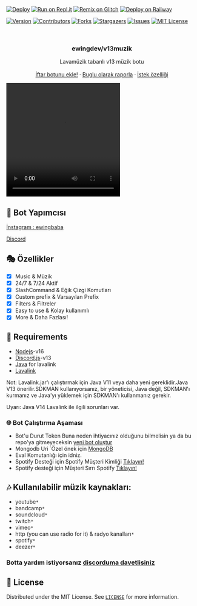 [![Deploy](https://www.herokucdn.com/deploy/button.svg)](https://heroku.com/deploy?template=https://github.com/ewingdev/v13muzik)
[![Run on Repl.it](https://repl.it/badge/github/ewingdev/v13muzik)](https://repl.it/github/ewingdev/v13muzik)
[![Remix on Glitch](https://cdn.glitch.com/2703baf2-b643-4da7-ab91-7ee2a2d00b5b%2Fremix-button.svg)](https://glitch.com/edit/#!/import/github/ewingdev/v13muzik)
[![Deploy on Railway](https://railway.app/button.svg)](https://railway.app/new/template?template=https%3A%2F%2Fgithub.com%2Fbrblacky%2Flavamusic&envs=NODE_HOST%2CNODE_ID%2CNODE_PASSWORD%2CNODE_PORT%2CNODE_SECURE%2CMONGO_URI%2CPREFIX%2CSPOTIFYID%2CSPOTIFYSECRET%2CCOlOR%2CLOGS%2COWNERID%2CTOKEN&optionalEnvs=COlOR%2CLOGS%2COWNERID&NODE_HOSTDesc=Lavalink+host&NODE_IDDesc=Lavalink+id&NODE_PASSWORDDesc=lavalink+password&NODE_PORTDesc=Lavalink+port&NODE_SECUREDesc=lavalink+secure+%28true%2Ffalse%29&MONGO_URIDesc=Your+mongodb+url+here&PREFIXDesc=Your+bot+prefix+here&COlORDesc=embed+colour+code+hex&LOGSDesc=Your+server+channel+id+&OWNERIDDesc=Your+discord+is+&TOKENDesc=Discord+bot+token&NODE_HOSTDefault=disbotlistlavalink.ml&NODE_IDDefault=main&NODE_PASSWORDDefault=LAVA&NODE_PORTDefault=443&NODE_SECUREDefault=true&PREFIXDefault=%21&referralCode=kcnA8M)

[![Version][version-shield]](version-url)
[![Contributors][contributors-shield]][contributors-url]
[![Forks][forks-shield]][forks-url]
[![Stargazers][stars-shield]][stars-url]
[![Issues][issues-shield]][issues-url]
[![MIT License][license-shield]][license-url]

<!-- PROJECT LOGO -->
<br />
<p align="center">
  <a href="https://github.com/ewingdev/v13muzik">
    </a>

  <h3 align="center">ewingdev/v13muzik</h3>

  <p align="center">
    Lavamüzik tabanlı v13 müzik botu
    <br />
    <br />
    <a href="https://discord.com/oauth2/authorize?client_id=873192637438496768&scope=bot&permissions=8">İftar botunu ekle!</a>
    ·
    <a href="https://github.com/ewingdev/v13muzik/issues">Buglu olarak raporla</a>
    ·
    <a href="https://github.com/ewingdev/v13muzik/issues">İstek özelliği</a>
  </p>
</p>

<video width="300px" height="300px" controls>
  <source src="https://cdn.discordapp.com/attachments/912004112021876797/936393532695011328/Desktop_2022.01.28_-_01.50.45.10_Trim_Trim.mp4">
</video>

## 📝 Bot Yapımcısı

[İnstagram : ewingbaba](https://www.instagram.com/ewingbaba/)

[Discord](https://discord.com/users/774591026940739585)



## 🎭 Özellikler

- [x] Music & Müzik
- [x] 24/7 & 7/24 Aktif
- [x] SlashCommand & Eğik Çizgi Komutları
- [x] Custom prefix & Varsayılan Prefix 
- [x] Filters & Filtreler
- [x] Easy to use & Kolay kullanımlı
- [x] More & Daha Fazlası!

## 📎 Requirements
* [Nodejs](https://nodejs.org/en/)-v16 
* [Discord.js](https://github.com/discordjs/discord.js/)-v13
* [Java](https://adoptopenjdk.net/) for lavalink
* [Lavalink](https://ci.fredboat.com/viewLog.html?buildId=lastSuccessful&buildTypeId=Lavalink_Build&tab=artifacts&guest=1)

Not: Lavalink.jar'ı çalıştırmak için Java V11 veya daha yeni gereklidir.Java V13 önerilir.SDKMAN kullanıyorsanız, bir yöneticisi, Java değil, SDKMAN'ı kurmanız ve Java'yı yüklemek için SDKMAN'ı kullanmanız gerekir.

Uyarı: Java V14 Lavalink ile ilgili sorunları var.

### 🌐 Bot Çalıştırma Aşaması

- Bot'u Durut
  Token Buna neden ihtiyacınız olduğunu bilmelisin ya da bu repo'ya gitmeyeceksin [yeni bot oluştur](https://discord.com/developers/applications)
- Mongodb
 Uri `Özel önek için [MongoDB](https://account.mongodb.com/account/login)
- Eval Komutanlığı için idniz.
- Spotify Desteği için Spotify Müşteri Kimliği  [Tıklayın!](https://developer.spotify.com/dashboard/login)
- Spotify desteği için Müşteri Sırrı Spotify [Tıklayın!](https://developer.spotify.com/dashboard/login)

## 🎶 Kullanılabilir müzik kaynakları:

- youtube`*`
- bandcamp`*`
- soundcloud`*`
- twitch`*`
- vimeo`*`
- http (you can use radio for it) & radyo kanalları`*`
- spotify`*`
- deezer`*`

### Botta yardım istiyorsanız [discorduma davetlisiniz](https://discord.gg/7EJ6PEUtaj)
<!-- LICENSE -->

## 🔐 License

Distributed under the MIT License. See [`LICENSE`](https://github.com/ewingdev/v13muzik/blob/master/LICENSE) for more information.

[version-shield]: https://img.shields.io/github/package-json/v/ewingdev/v13muzik?style=for-the-badge
[version-url]: https://github.com/ewingdev/v13muzik
[contributors-shield]: https://img.shields.io/github/contributors/ewingdev/v13muzik.svg?style=for-the-badge
[contributors-url]: https://github.com/ewingdev/v13muzik/graphs/contributors
[forks-shield]: https://img.shields.io/github/forks/ewingdev/v13muzik.svg?style=for-the-badge
[forks-url]: https://github.com/ewingdev/v13muzik/network/members
[stars-shield]: https://img.shields.io/github/stars/ewingdev/v13muzik.svg?style=for-the-badge
[stars-url]: https://github.com/ewingdev/v13muzik/stargazers
[issues-shield]: https://img.shields.io/github/issues/ewingdev/v13muzik.svg?style=for-the-badge
[issues-url]: https://github.com/ewingdev/v13muzik/issues
[license-shield]: https://img.shields.io/github/license/ewingdev/v13muzik.svg?style=for-the-badge
[license-url]: https://github.com/ewingdev/v13muzik/blob/master/LICENSE

